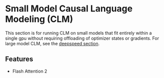 # Small Model Causal Language Modeling (CLM)

This section is for running CLM on small models that fit entirely within a single gpu without requiring offloading of optimizer states or gradients. For large model CLM, see the [deepspeed section](../deepspeed/).


## Features

- Flash Attention 2

